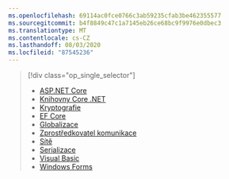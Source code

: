 ```yaml
---
ms.openlocfilehash: 69114ac0fce0766c3ab59235cfab3be462355577
ms.sourcegitcommit: b4f8849c47c1a7145eb26ce68bc9f9976e0dbec3
ms.translationtype: MT
ms.contentlocale: cs-CZ
ms.lasthandoff: 08/03/2020
ms.locfileid: "87545236"
---
```

> [!div class="op_single_selector"]
>
> - [ASP.NET Core](~/docs/core/compatibility/aspnetcore.md)
> - [Knihovny Core .NET](~/docs/core/compatibility/corefx.md)
> - [Kryptografie](~/docs/core/compatibility/cryptography.md)
> - [EF Core](/ef/core/what-is-new/ef-core-3.0/breaking-changes)
> - [Globalizace](~/docs/core/compatibility/globalization.md)
> - [Zprostředkovatel komunikace](~/docs/core/compatibility/interop.md)
> - [Sítě](~/docs/core/compatibility/networking.md)
> - [Serializace](~/docs/core/compatibility/serialization.md)
> - [Visual Basic](~/docs/core/compatibility/visualbasic.md)
> - [Windows Forms](~/docs/core/compatibility/winforms.md)
